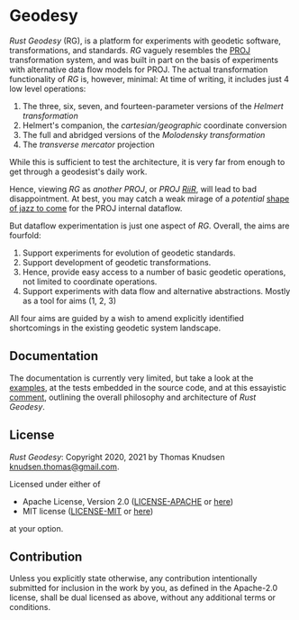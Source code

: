 # Geodesy

*Rust Geodesy* (RG), is a platform for experiments with geodetic software, transformations, and standards. *RG* vaguely resembles the [PROJ](https://proj.org) transformation system, and was built in part on the basis of experiments with alternative data flow models for PROJ. The actual transformation functionality of *RG* is, however, minimal: At time of writing, it includes just 4 low level operations:

1. The three, six, seven, and fourteen-parameter versions of the *Helmert transformation*
2. Helmert's companion, the *cartesian/geographic* coordinate conversion
3. The full and abridged versions of the *Molodensky transformation*
4. The *transverse mercator* projection

While this is sufficient to test the architecture, it is very far from enough to get through a geodesist's daily work.

Hence, viewing *RG* as *another PROJ*, or *PROJ [RiiR](https://acronyms.thefreedictionary.com/RIIR)*, will lead to bad disappointment. At best, you may catch a weak mirage of a *potential* [shape of jazz to come](https://en.wikipedia.org/wiki/The_Shape_of_Jazz_to_Come) for the PROJ internal dataflow.

But dataflow experimentation is just one aspect of *RG*. Overall, the aims are fourfold:

1. Support experiments for evolution of geodetic standards.
2. Support development of geodetic transformations.
3. Hence, provide easy access to a number of basic geodetic operations, not limited to coordinate operations.
4. Support experiments with data flow and alternative abstractions. Mostly as a tool for aims (1, 2, 3)

All four aims are guided by a wish to amend explicitly identified shortcomings in the existing geodetic system landscape.

## Documentation

The documentation is currently very limited, but take a look at the [examples](examples), at the tests embedded in the source code, and at this essayistic [comment](/comments/000-comment.md), outlining the overall philosophy and architecture of *Rust Geodesy*.

## License

*Rust Geodesy*: Copyright 2020, 2021 by Thomas Knudsen <knudsen.thomas@gmail.com>.

Licensed under either of

* Apache License, Version 2.0
  ([LICENSE-APACHE](LICENSE-APACHE) or [here](http://www.apache.org/licenses/LICENSE-2.0))
* MIT license
  ([LICENSE-MIT](LICENSE-MIT) or [here](http://opensource.org/licenses/MIT))

at your option.

## Contribution

Unless you explicitly state otherwise, any contribution intentionally submitted
for inclusion in the work by you, as defined in the Apache-2.0 license, shall be
dual licensed as above, without any additional terms or conditions.
